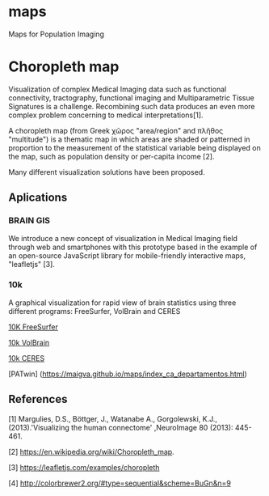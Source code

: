 # maps
Maps for Population Imaging

# Choropleth map

Visualization of complex Medical Imaging data such as functional connectivity, tractography, functional imaging and Multiparametric Tissue Signatures is a challenge. Recombining such data produces an even more complex problem concerning to medical interpretations[1].

A choropleth map (from Greek χῶρος "area/region" and πλῆθος "multitude") is a thematic map in which areas are shaded or patterned in proportion to the measurement of the statistical variable being displayed on the map, such as population density or per-capita income [2].

Many different visualization solutions have been proposed. 

## Aplications

### BRAIN GIS
We introduce a new concept of visualization in Medical Imaging field through web and smartphones with this prototype based in the example of an open-source JavaScript library for mobile-friendly interactive maps, "leafletjs" [3]. 


### 10k
A graphical visualization for rapid view of brain statistics using three different programs: FreeSurfer, VolBrain and CERES

[10K FreeSurfer](https://bimcv-csusp.github.io/3D-MI-Reports/brain-statistics/free-surfer/)

[10k VolBrain](https://bimcv-csusp.github.io/3D-MI-Reports/brain-statistics/free-surfer/index_volbrain.html)

[10k CERES](https://bimcv-csusp.github.io/3D-MI-Reports/brain-statistics/free-surfer/index_ceres.html)

[PATwin] (https://maigva.github.io/maps/index_ca_departamentos.html)


## References

[1] Margulies, D.S., Böttger, J., Watanabe A., Gorgolewski, K.J., (2013).'Visualizing the human connectome' ,NeuroImage 80 (2013): 445-461.

[2] https://en.wikipedia.org/wiki/Choropleth_map.

[3] https://leafletjs.com/examples/choropleth

[4] http://colorbrewer2.org/#type=sequential&scheme=BuGn&n=9

